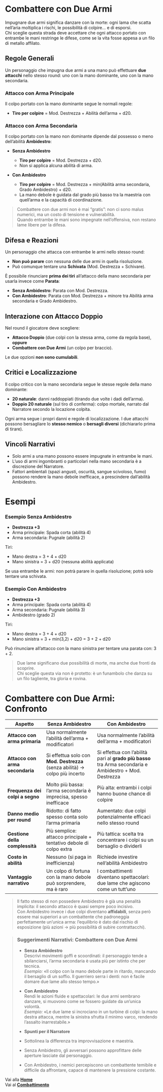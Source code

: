 # Combattere con Due Armi

Impugnare due armi significa danzare con la morte: ogni lama che scatta nell’aria moltiplica i rischi, le possibilità di colpire… e di esporsi.  
Chi sceglie questa strada deve accettare che ogni attacco portato con entrambe le mani restringe le difese, come se la vita fosse appesa a un filo di metallo affilato.

## Regole Generali

Un personaggio che impugna due armi a una mano può effettuare **due attacchi** nello stesso round: uno con la mano dominante, uno con la mano secondaria.

### Attacco con Arma Principale
Il colpo portato con la mano dominante segue le normali regole:
- **Tiro per colpire** = Mod. Destrezza + Abilità dell’arma + d20.

### Attacco con Arma Secondaria
Il colpo portato con la mano non dominante dipende dal possesso o meno dell’abilità **Ambidestro**:

- **Senza Ambidestro**  
  - **Tiro per colpire** = Mod. Destrezza + d20.  
  - Non si applica alcuna abilità di arma.

- **Con Ambidestro**  
  - **Tiro per colpire** = Mod. Destrezza + min(Abilità arma secondaria, Grado Ambidestro) + d20.  
  - La mano debole è guidata dal grado più basso tra la maestria con quell’arma e la capacità di coordinazione.

> Combattere con due armi non è mai “gratis”: non ci sono malus numerici, ma un costo di tensione e vulnerabilità.  
> Quando entrambe le mani sono impegnate nell’offensiva, non restano lame libere per la difesa.

## Difesa e Reazioni

Un personaggio che attacca con entrambe le armi nello stesso round:
- **Non può parare** con nessuna delle due armi in quella risoluzione.  
- Può comunque tentare una **Schivata** (Mod. Destrezza + Schivare).  

È possibile rinunciare **prima dei tiri** all’attacco della mano secondaria per usarla invece come **Parata**:
- **Senza Ambidestro**: Parata con Mod. Destrezza.  
- **Con Ambidestro**: Parata con Mod. Destrezza + minore tra Abilità arma secondaria e Grado Ambidestro.

## Interazione con Attacco Doppio
Nel round il giocatore deve scegliere:
- **Attacco Doppio** (due colpi con la stessa arma, come da regola base), **oppure**
- **Combattere con Due Armi** (un colpo per braccio).  

Le due opzioni **non sono cumulabili**.

## Critici e Localizzazione

Il colpo critico con la mano secondaria segue le stesse regole della mano dominante:
- **20 naturale**: danni raddoppiati (tirando due volte i dadi dell’arma).  
- **Doppio 20 naturale** (sul tiro di conferma): colpo mortale, narrato dal Narratore secondo la locazione colpita.  

Ogni arma segue i propri danni e regole di localizzazione. I due attacchi possono bersagliare lo **stesso nemico** o **bersagli diversi** (dichiararlo prima di tirare).

## Vincoli Narrativi

- Solo armi a una mano possono essere impugnate in entrambe le mani.  
- L’uso di armi ingombranti o particolari nella mano secondaria è a discrezione del Narratore.  
- Fattori ambientali (spazi angusti, oscurità, sangue scivoloso, fumo) possono rendere la mano debole inefficace, a prescindere dall’abilità Ambidestro.


# Esempi

### Esempio Senza Ambidestro
- **Destrezza +3**  
- Arma principale: Spada corta (abilità 4)  
- Arma secondaria: Pugnale (abilità 2)

Tiri:
- Mano destra = 3 + 4 + d20  
- Mano sinistra = 3 + d20 (nessuna abilità applicata)

Se usa entrambe le armi: non potrà parare in quella risoluzione; potrà solo tentare una schivata.

### Esempio Con Ambidestro
- **Destrezza +3**  
- Arma principale: Spada corta (abilità 4)  
- Arma secondaria: Pugnale (abilità 3)  
- Ambidestro (grado 2)

Tiri:
- Mano destra = 3 + 4 + d20  
- Mano sinistra = 3 + min(3,2) + d20 = 3 + 2 + d20

Può rinunciare all’attacco con la mano sinistra per tentare una parata con: 3 + 2.

> Due lame significano due possibilità di morte, ma anche due fronti da scoprire.  
> Chi sceglie questa via non è protetto: è un funambolo che danza su un filo tagliente, tra gloria e rovina.

# Combattere con Due Armi: Confronto

| Aspetto | Senza Ambidestro | Con Ambidestro |
|---------|------------------|----------------|
| **Attacco con arma primaria** | Usa normalmente l’abilità dell’arma + modificatori | Usa normalmente l’abilità dell’arma + modificatori |
| **Attacco con arma secondaria** | Si effettua solo con **Mod. Destrezza** (senza abilità) → colpo più incerto | Si effettua con l’abilità pari al **grado più basso** tra Arma secondaria e Ambidestro + Mod. Destrezza |
| **Frequenza dei colpi a segno** | Molto più bassa: l’arma secondaria è imprecisa, spesso inefficace | Più alta: entrambi i colpi hanno buone chance di colpire |
| **Danno medio per round** | Ridotto: di fatto spesso conta solo l’arma primaria | Aumentato: due colpi potenzialmente efficaci nello stesso round |
| **Gestione della complessità** | Più semplice: attacco principale + tentativo debole di colpo extra | Più tattica: scelta tra concentrare i colpi su un bersaglio o dividerli |
| **Costo in abilità** | Nessuno (si paga in inefficienza) | Richiede investire nell’abilità Ambidestro |
| **Vantaggio narrativo** | Un colpo di fortuna con la mano debole può sorprendere, ma è raro | I combattimenti diventano spettacolari: due lame che agiscono come un tutt’uno |

> Il fatto stesso di non possedere Ambidestro è già una penalità implicita: il secondo attacco è quasi sempre poco incisivo.  
> Con Ambidestro invece i due colpi diventano **affidabili**, senza però essere mai superiori a un combattente che padroneggia perfettamente un’unica arma: l’equilibrio è dato dal rischio di esposizione (più azioni → più possibilità di subire contrattacchi).

> ### Suggerimenti Narrativi: Combattere con Due Armi
>
> - **Senza Ambidestro**  
> Descrivi movimenti goffi e scoordinati: il personaggio tende a sbilanciarsi, l’arma secondaria è usata più per istinto che per tecnica.  
> *Esempio:* «Il colpo con la mano debole parte in ritardo, mancando il bersaglio di un soffio. Il guerriero serra i denti: non è facile domare due lame allo stesso tempo.»
>
> - **Con Ambidestro**  
> Rendi le azioni fluide e spettacolari: le due armi sembrano danzare, si muovono come se fossero guidate da un’unica volontà.  
> *Esempio:* «Le due lame si incrociano in un turbine di colpi: la mano destra attacca, mentre la sinistra sfrutta il minimo varco, rendendo l’assalto inarrestabile.»
>
> - **Spunti per il Narratore**  
> - Sottolinea la differenza tra improvvisazione e maestria.  
> - Senza Ambidestro, gli avversari possono approfittare delle aperture lasciate dal personaggio.  
> - Con Ambidestro, i nemici percepiscono un combattente temibile e difficile da affrontare, capace di mantenere la pressione costante.

Vai alla [**Home**](https://crypticsentinel.github.io/Open-Source-GDR/)  
Vai al [**Combattimento**](https://crypticsentinel.github.io/Open-Source-GDR/Combattimento/00%20-%20Il%20Caos%20della%20Battaglia)  
